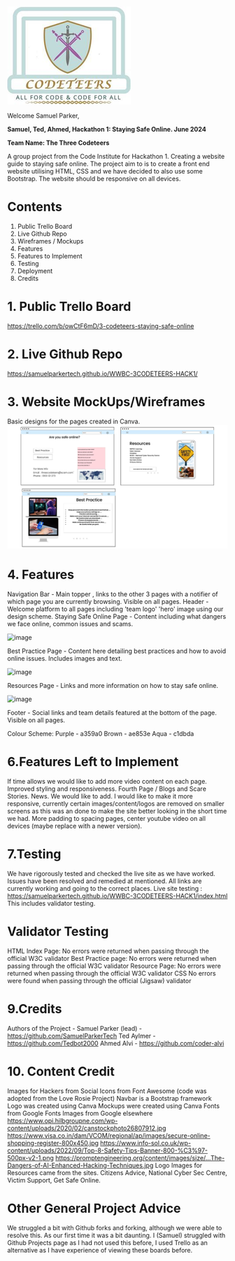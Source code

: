 <img src="assets/css/images/logo.jpg">

Welcome Samuel Parker,

 

**Samuel, Ted, Ahmed, Hackathon 1: Staying Safe Online. June 2024**

**Team Name: The Three Codeteers**

A group project from the Code Institute for Hackathon 1. Creating a website guide to staying safe online. The project aim to is to create a front end website utilising HTML, CSS and we have decided to also use some Bootstrap. The website should be responsive on all devices. 

# Contents
1. Public Trello Board
2. Live Github Repo
3. Wireframes / Mockups
5. Features
6. Features to Implement
7. Testing
8. Deployment
9. Credits

# 1. Public Trello Board
https://trello.com/b/owCtF6mD/3-codeteers-staying-safe-online

# 2. Live Github Repo 
https://samuelparkertech.github.io/WWBC-3CODETEERS-HACK1/

# 3. Website MockUps/Wireframes
Basic designs for the pages created in Canva. 
<img src="Projectassets/Website MockUps.jpg">

# 4. Features

Navigation Bar - Main topper , links to the other 3 pages with a notifier of which page you are currently browsing. Visible on all pages.
Header - Welcome platform to all pages including 'team logo' 'hero' image using our design scheme. 
Staying Safe Online Page - Content including what dangers we face online, common issues and scams. 

![image](https://github.com/SamuelParkerTech/WWBC-3CODETEERS-HACK1/assets/169777591/02b7ed73-b717-4e10-ad93-0e1d8bda585d)

Best Practice Page - Content here detailing best practices and how to avoid online issues. Includes images and text. 

![image](https://github.com/SamuelParkerTech/WWBC-3CODETEERS-HACK1/assets/169777591/fdd6e246-78ec-4e92-9c10-b5030ca04674)

Resources Page - Links and more information on how to stay safe online. 

![image](https://github.com/SamuelParkerTech/WWBC-3CODETEERS-HACK1/assets/169777591/c033e86b-c89c-4167-982a-86a7977b26e9)

Footer - Social links and team details featured at the bottom of the page. Visible on all pages.

Colour Scheme:
Purple - a359a0
Brown - ae853e
Aqua - c1dbda

# 6.Features Left to Implement
If time allows we would like to add more video content on each page. Improved styling and responsiveness.
Fourth Page / Blogs and Scare Stories. News. We would like to add. 
I would like to make it more responsive, currently certain images/content/logos are removed on smaller screens as this was an done to make the site better looking in the short time we had. 
More padding to spacing pages, center youtube video on all devices (maybe replace with a newer version). 

# 7.Testing
We have rigorously tested and checked the live site as we have worked. Issues have been resolved and remedied at mentioned. All links are currently working and going to the correct places. 
Live site testing : https://samuelparkertech.github.io/WWBC-3CODETEERS-HACK1/index.html
This includes validator testing. 

# Validator Testing
HTML
Index Page: No errors were returned when passing through the official W3C validator
Best Practice page: No errors were returned when passing through the official W3C validator
Resource Page: No errors were returned when passing through the official W3C validator
CSS 
No errors were found when passing through the official (Jigsaw) validator

# 9.Credits
Authors of the Project -
Samuel Parker (lead) - https://github.com/SamuelParkerTech
Ted Aylmer - https://github.com/Tedbot2000
Ahmed Alvi - https://github.com/coder-alvi

# 10. Content Credit
Images for Hackers from 
Social Icons from Font Awesome (code was adopted from the Love Rosie Project)
Navbar is a Bootstrap framework
Logo was created using Canva
Mockups were created using Canva
Fonts from Google Fonts
Images from Google elsewhere
https://www.opi.hilbgroupne.com/wp-content/uploads/2020/02/canstockphoto26807912.jpg
https://www.visa.co.in/dam/VCOM/regional/ap/images/secure-online-shopping-register-800x450.jpg
https://www.info-sol.co.uk/wp-content/uploads/2022/09/Top-8-Safety-Tips-Banner-800-%C3%97-500px-v2-1.png
https://promptengineering.org/content/images/size/…The-Dangers-of-AI-Enhanced-Hacking-Techniques.jpg
Logo Images for Resources came from the sites. Citizens Advice, National Cyber Sec Centre, Victim Support, Get Safe Online. 


# Other General Project Advice
We struggled a bit with Github forks and forking, although we were able to resolve this. As our first time it was a bit daunting. 
I (Samuel) struggled with Github Projects page as I had not used this before, I used Trello as an alternative as I have experience of viewing these boards before. 
